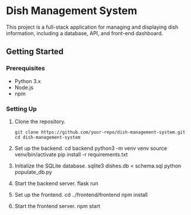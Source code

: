 # Dish Management System

This project is a full-stack application for managing and displaying dish information, including a database, API, and front-end dashboard.

## Getting Started

### Prerequisites

- Python 3.x
- Node.js
- npm

### Setting Up

1. Clone the repository.

   ```
   git clone https://github.com/your-repo/dish-management-system.git
   cd dish-management-system

2. Set up the backend.
cd backend
python3 -m venv venv
source venv/bin/activate
pip install -r requirements.txt

3. Initialize the SQLite database.
sqlite3 dishes.db < schema.sql
python populate_db.py

4. Start the backend server.
flask run

5. Set up the frontend.
cd ../frontend/frontend
npm install

6. Start the frontend server.
npm start
